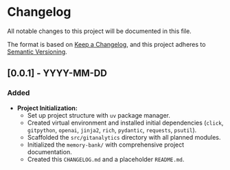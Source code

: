 # Changelog

All notable changes to this project will be documented in this file.

The format is based on [Keep a Changelog](https://keepachangelog.com/en/1.0.0/),
and this project adheres to [Semantic Versioning](https://semver.org/spec/v2.0.0.html).

## [0.0.1] - YYYY-MM-DD

### Added
- **Project Initialization:**
  - Set up project structure with `uv` package manager.
  - Created virtual environment and installed initial dependencies (`click`, `gitpython`, `openai`, `jinja2`, `rich`, `pydantic`, `requests`, `psutil`).
  - Scaffolded the `src/gitanalytics` directory with all planned modules.
  - Initialized the `memory-bank/` with comprehensive project documentation.
  - Created this `CHANGELOG.md` and a placeholder `README.md`.